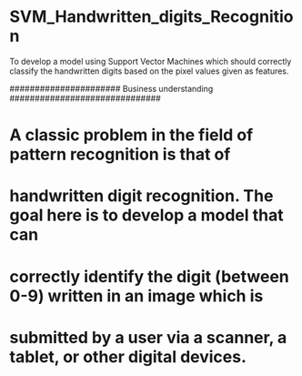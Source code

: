# SVM_Handwritten_digits_Recognition
To develop a model using Support Vector Machines which  should correctly classify the handwritten digits based on the pixel values given as features.

######################   Business understanding  ##############################
# A classic problem in the field of pattern recognition is that of 
# handwritten digit recognition. The goal here is to develop a model that can 
# correctly identify the digit (between 0-9) written in an image which is 
# submitted by a user via a scanner, a tablet, or other digital devices. 

